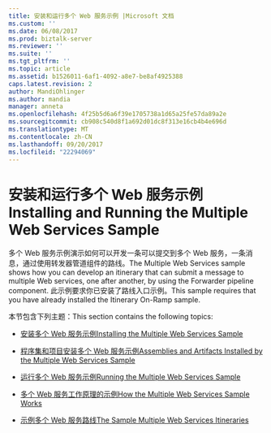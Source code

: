 ```yaml
---
title: 安装和运行多个 Web 服务示例 |Microsoft 文档
ms.custom: ''
ms.date: 06/08/2017
ms.prod: biztalk-server
ms.reviewer: ''
ms.suite: ''
ms.tgt_pltfrm: ''
ms.topic: article
ms.assetid: b1526011-6af1-4092-a8e7-be8af4925388
caps.latest.revision: 2
author: MandiOhlinger
ms.author: mandia
manager: anneta
ms.openlocfilehash: 4f25b5d6a6f39e1705738a1d65a25fe57da89a2e
ms.sourcegitcommit: cb908c540d8f1a692d01dc8f313e16cb4b4e696d
ms.translationtype: MT
ms.contentlocale: zh-CN
ms.lasthandoff: 09/20/2017
ms.locfileid: "22294069"
---
```

# <a name="installing-and-running-the-multiple-web-services-sample"></a><span data-ttu-id="0822a-102">安装和运行多个 Web 服务示例</span><span class="sxs-lookup"><span data-stu-id="0822a-102">Installing and Running the Multiple Web Services Sample</span></span>
<span data-ttu-id="0822a-103">多个 Web 服务示例演示如何可以开发一条可以提交到多个 Web 服务，一条消息，通过使用转发器管道组件的路线。</span><span class="sxs-lookup"><span data-stu-id="0822a-103">The Multiple Web Services sample shows how you can develop an itinerary that can submit a message to multiple Web services, one after another, by using the Forwarder pipeline component.</span></span> <span data-ttu-id="0822a-104">此示例要求你已安装了路线入口示例。</span><span class="sxs-lookup"><span data-stu-id="0822a-104">This sample requires that you have already installed the Itinerary On-Ramp sample.</span></span>  
  
 <span data-ttu-id="0822a-105">本节包含下列主题：</span><span class="sxs-lookup"><span data-stu-id="0822a-105">This section contains the following topics:</span></span>  
  
-   [<span data-ttu-id="0822a-106">安装多个 Web 服务示例</span><span class="sxs-lookup"><span data-stu-id="0822a-106">Installing the Multiple Web Services Sample</span></span>](../esb-toolkit/installing-the-multiple-web-services-sample.md)  
  
-   [<span data-ttu-id="0822a-107">程序集和项目安装多个 Web 服务示例</span><span class="sxs-lookup"><span data-stu-id="0822a-107">Assemblies and Artifacts Installed by the Multiple Web Services Sample</span></span>](../esb-toolkit/assemblies-and-artifacts-installed-by-the-multiple-web-services-sample.md)  
  
-   [<span data-ttu-id="0822a-108">运行多个 Web 服务示例</span><span class="sxs-lookup"><span data-stu-id="0822a-108">Running the Multiple Web Services Sample</span></span>](../esb-toolkit/running-the-multiple-web-services-sample.md)  
  
-   [<span data-ttu-id="0822a-109">多个 Web 服务工作原理的示例</span><span class="sxs-lookup"><span data-stu-id="0822a-109">How the Multiple Web Services Sample Works</span></span>](../esb-toolkit/how-the-multiple-web-services-sample-works.md)  
  
-   [<span data-ttu-id="0822a-110">示例多个 Web 服务路线</span><span class="sxs-lookup"><span data-stu-id="0822a-110">The Sample Multiple Web Services Itineraries</span></span>](../esb-toolkit/the-sample-multiple-web-services-itineraries.md)